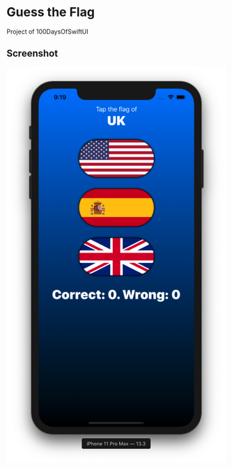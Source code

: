 # Guess the Flag
Project of 100DaysOfSwiftUI

## Screenshot


<img src="https://raw.githubusercontent.com/tiagosantos/Guess-the-Flag/master/screenshot.png"/>
